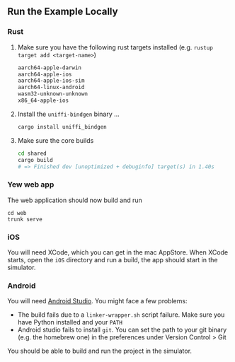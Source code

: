 ## Run the Example Locally

### Rust

1. Make sure you have the following rust targets installed (e.g. `rustup target add <target-name>`)

   ```txt
   aarch64-apple-darwin
   aarch64-apple-ios
   aarch64-apple-ios-sim
   aarch64-linux-android
   wasm32-unknown-unknown
   x86_64-apple-ios
   ```

1. Install the `uniffi-bindgen` binary ...

   ```sh
   cargo install uniffi_bindgen
   ```

1. Make sure the core builds

   ```sh
   cd shared
   cargo build
   # => Finished dev [unoptimized + debuginfo] target(s) in 1.40s
   ```

### Yew web app

The web application should now build and run

```
cd web
trunk serve
```

### iOS

You will need XCode, which you can get in the mac AppStore.
When XCode starts, open the `iOS` directory and run a build, the app should start in the simulator.

### Android

You will need [Android Studio](https://developer.android.com/studio/).
You might face a few problems:

- The build fails due to a `linker-wrapper.sh` script failure.
Make sure you have Python installed and your `PATH`
- Android studio fails to install `git`.
You can set the path to your git binary (e.g. the homebrew one) in the preferences under Version Control > Git

You should be able to build and run the project in the simulator.
